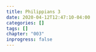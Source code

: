 ```yaml
---
title: Philippians 3
date: 2020-04-12T12:47:10-04:00
categories: []
tags: []
chapter: "003"
inprogress: false
---
```


